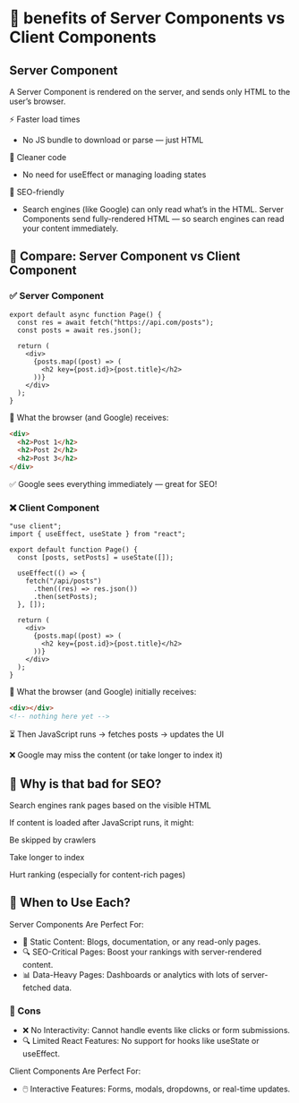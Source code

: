 # 🚀 benefits of Server Components vs Client Components

## Server Component

A Server Component is rendered on the server, and sends only HTML to the user’s browser.

⚡ Faster load times

- No JS bundle to download or parse — just HTML

🧼 Cleaner code

- No need for useEffect or managing loading states

🧭 SEO-friendly

- Search engines (like Google) can only read what’s in the HTML.
  Server Components send fully-rendered HTML — so search engines can read your content immediately.

## 🧠 Compare: Server Component vs Client Component

### ✅ Server Component

```tsx
export default async function Page() {
  const res = await fetch("https://api.com/posts");
  const posts = await res.json();

  return (
    <div>
      {posts.map((post) => (
        <h2 key={post.id}>{post.title}</h2>
      ))}
    </div>
  );
}
```

🔹 What the browser (and Google) receives:

```html
<div>
  <h2>Post 1</h2>
  <h2>Post 2</h2>
  <h2>Post 3</h2>
</div>
```

✅ Google sees everything immediately — great for SEO!

### ❌ Client Component

```tsx
"use client";
import { useEffect, useState } from "react";

export default function Page() {
  const [posts, setPosts] = useState([]);

  useEffect(() => {
    fetch("/api/posts")
      .then((res) => res.json())
      .then(setPosts);
  }, []);

  return (
    <div>
      {posts.map((post) => (
        <h2 key={post.id}>{post.title}</h2>
      ))}
    </div>
  );
}
```

🔹 What the browser (and Google) initially receives:

```html
<div></div>
<!-- nothing here yet -->
```

⏳ Then JavaScript runs → fetches posts → updates the UI

❌ Google may miss the content (or take longer to index it)


## 🧠 Why is that bad for SEO?

Search engines rank pages based on the visible HTML

If content is loaded after JavaScript runs, it might:

Be skipped by crawlers

Take longer to index

Hurt ranking (especially for content-rich pages)



## 🧐 When to Use Each?

Server Components Are Perfect For:

- 📄 Static Content: Blogs, documentation, or any read-only pages.
- 🔍 SEO-Critical Pages: Boost your rankings with server-rendered content.
- 📊 Data-Heavy Pages: Dashboards or analytics with lots of server-fetched data.

### 🚫 Cons
- ❌ No Interactivity: Cannot handle events like clicks or form submissions.
- 🔍 Limited React Features: No support for hooks like useState or useEffect.


Client Components Are Perfect For:
- 🖱️ Interactive Features: Forms, modals, dropdowns, or real-time updates.
